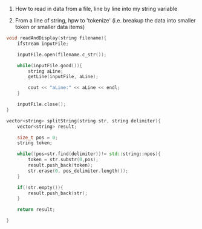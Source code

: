 1. How to read in data from a file, line by line into my string variable

2. From a line of string, hpw to 'tokenize' (i.e. breakup the data into smaller token or smaller data items)

```c++
void readAndDisplay(string filename){
    ifstream inputFile;

    inputFile.open(filename.c_str());

    while(inputFile.good()){
        string aLine;
        getLine(inputFile, aLine);

        cout << "aLine:" << aLine << endl;
    }

    inputFile.close();
}
```

```c++
vector<string> splitString(string str, string delimiter){
    vector<string> result;

    size_t pos = 0;
    string token;

    while((pos=str.find(delimiter))!= std::string::npos){
        token = str.substr(0,pos);
        result.push_back(token);
        str.erase(0, pos_delimiter.length());
    }

    if(!str.empty()){
        result.push_back(str);
    }

    return result;

}
```